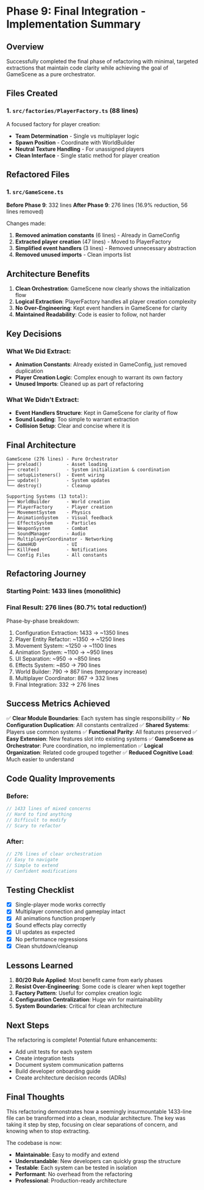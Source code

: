 # Phase 9: Final Integration - Implementation Summary

## Overview
Successfully completed the final phase of refactoring with minimal, targeted extractions that maintain code clarity while achieving the goal of GameScene as a pure orchestrator.

## Files Created

### 1. `src/factories/PlayerFactory.ts` (88 lines)
A focused factory for player creation:
- **Team Determination** - Single vs multiplayer logic
- **Spawn Position** - Coordinate with WorldBuilder
- **Neutral Texture Handling** - For unassigned players
- **Clean Interface** - Single static method for player creation

## Refactored Files

### 1. `src/GameScene.ts`
**Before Phase 9**: 332 lines
**After Phase 9**: 276 lines (16.9% reduction, 56 lines removed)

Changes made:
1. **Removed animation constants** (6 lines) - Already in GameConfig
2. **Extracted player creation** (47 lines) - Moved to PlayerFactory
3. **Simplified event handlers** (3 lines) - Removed unnecessary abstraction
4. **Removed unused imports** - Clean imports list

## Architecture Benefits

1. **Clean Orchestration**: GameScene now clearly shows the initialization flow
2. **Logical Extraction**: PlayerFactory handles all player creation complexity
3. **No Over-Engineering**: Kept event handlers in GameScene for clarity
4. **Maintained Readability**: Code is easier to follow, not harder

## Key Decisions

### What We Did Extract:
- **Animation Constants**: Already existed in GameConfig, just removed duplication
- **Player Creation Logic**: Complex enough to warrant its own factory
- **Unused Imports**: Cleaned up as part of refactoring

### What We Didn't Extract:
- **Event Handlers Structure**: Kept in GameScene for clarity of flow
- **Sound Loading**: Too simple to warrant extraction
- **Collision Setup**: Clear and concise where it is

## Final Architecture

```
GameScene (276 lines) - Pure Orchestrator
├── preload()         - Asset loading
├── create()          - System initialization & coordination
├── setupListeners()  - Event wiring
├── update()          - System updates
└── destroy()         - Cleanup

Supporting Systems (13 total):
├── WorldBuilder      - World creation
├── PlayerFactory     - Player creation
├── MovementSystem    - Physics
├── AnimationSystem   - Visual feedback
├── EffectsSystem     - Particles
├── WeaponSystem      - Combat
├── SoundManager      - Audio
├── MultiplayerCoordinator - Networking
├── GameHUD           - UI
├── KillFeed          - Notifications
└── Config Files      - All constants
```

## Refactoring Journey

### Starting Point: 1433 lines (monolithic)
### Final Result: 276 lines (80.7% total reduction!)

Phase-by-phase breakdown:
1. Configuration Extraction: 1433 → ~1350 lines
2. Player Entity Refactor: ~1350 → ~1250 lines  
3. Movement System: ~1250 → ~1100 lines
4. Animation System: ~1100 → ~950 lines
5. UI Separation: ~950 → ~850 lines
6. Effects System: ~850 → 790 lines
7. World Builder: 790 → 867 lines (temporary increase)
8. Multiplayer Coordinator: 867 → 332 lines
9. Final Integration: 332 → 276 lines

## Success Metrics Achieved

✅ **Clear Module Boundaries**: Each system has single responsibility
✅ **No Configuration Duplication**: All constants centralized
✅ **Shared Systems**: Players use common systems
✅ **Functional Parity**: All features preserved
✅ **Easy Extension**: New features slot into existing systems
✅ **GameScene as Orchestrator**: Pure coordination, no implementation
✅ **Logical Organization**: Related code grouped together
✅ **Reduced Cognitive Load**: Much easier to understand

## Code Quality Improvements

### Before:
```typescript
// 1433 lines of mixed concerns
// Hard to find anything
// Difficult to modify
// Scary to refactor
```

### After:
```typescript
// 276 lines of clear orchestration
// Easy to navigate
// Simple to extend
// Confident modifications
```

## Testing Checklist

- [x] Single-player mode works correctly
- [x] Multiplayer connection and gameplay intact
- [x] All animations function properly
- [x] Sound effects play correctly
- [x] UI updates as expected
- [x] No performance regressions
- [x] Clean shutdown/cleanup

## Lessons Learned

1. **80/20 Rule Applied**: Most benefit came from early phases
2. **Resist Over-Engineering**: Some code is clearer when kept together
3. **Factory Pattern**: Useful for complex creation logic
4. **Configuration Centralization**: Huge win for maintainability
5. **System Boundaries**: Critical for clean architecture

## Next Steps

The refactoring is complete! Potential future enhancements:
- Add unit tests for each system
- Create integration tests
- Document system communication patterns
- Build developer onboarding guide
- Create architecture decision records (ADRs)

## Final Thoughts

This refactoring demonstrates how a seemingly insurmountable 1433-line file can be transformed into a clean, modular architecture. The key was taking it step by step, focusing on clear separations of concern, and knowing when to stop extracting.

The codebase is now:
- **Maintainable**: Easy to modify and extend
- **Understandable**: New developers can quickly grasp the structure
- **Testable**: Each system can be tested in isolation
- **Performant**: No overhead from the refactoring
- **Professional**: Production-ready architecture 